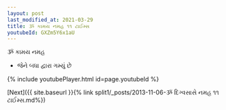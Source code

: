 ```yaml
---
layout: post
last_modified_at: 2021-03-29
title: ૐ કામય નમહ ૧૧ ટાઈમ્સ
youtubeId: GXZm5Y6x1aU
---
```

 
 
 ૐ કામય નમહ  
 
 -  જેને બધા દ્વારા ગમ્યું છે 
 
  
 
  
 
 
 
 
 
 


{% include youtubePlayer.html id=page.youtubeId %}
 
[Next]({{ site.baseurl }}{% link  split1/_posts/2013-11-06-ૐ દિગ્વસાસે નમહ ૧૧ ટાઈમ્સ.md%})
 
